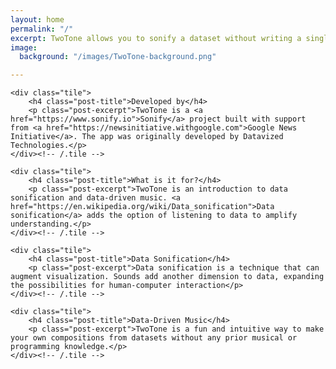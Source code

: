 ```yaml
---
layout: home
permalink: "/"
excerpt: TwoTone allows you to sonify a dataset without writing a single line of code
image:
  background: "/images/TwoTone-background.png"

---
```

<div class="tiles home-tiles">

    <div class="tile">
    	<h4 class="post-title">Developed by</h4>
    	<p class="post-excerpt">TwoTone is a <a href="https://www.sonify.io">Sonify</a> project built with support from <a href="https://newsinitiative.withgoogle.com">Google News Initiative</a>. The app was originally developed by Datavized Technologies.</p>
    </div><!-- /.tile -->
    
    <div class="tile">
    	<h4 class="post-title">What is it for?</h4>
    	<p class="post-excerpt">TwoTone is an introduction to data sonification and data-driven music. <a href="https://en.wikipedia.org/wiki/Data_sonification">Data sonification</a> adds the option of listening to data to amplify understanding.</p>
    </div><!-- /.tile -->
    
    <div class="tile">
    	<h4 class="post-title">Data Sonification</h4>
    	<p class="post-excerpt">Data sonification is a technique that can augment visualization. Sounds add another dimension to data, expanding the possibilities for human-computer interaction</p>
    </div><!-- /.tile -->
    
    <div class="tile">
    	<h4 class="post-title">Data-Driven Music</h4>
    	<p class="post-excerpt">TwoTone is a fun and intuitive way to make your own compositions from datasets without any prior musical or programming knowledge.</p>
    </div><!-- /.tile -->

</div><!-- /.tiles -->
